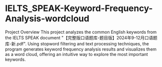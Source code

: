 # IELTS_SPEAK-Keyword-Frequency-Analysis-wordcloud
Project Overview This project analyzes the common English keywords from the IELTS SPEAK document "【完整版口语题库-题目版】2024年9-12月口语题库-新.pdf". Using stopword filtering and text processing techniques, the program generates keyword frequency analysis results and visualizes them as a word cloud, offering an intuitive way to explore the most important keywords.
